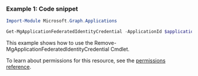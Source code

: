### Example 1: Code snippet

```powershellImport-Module Microsoft.Graph.Applications

Get-MgApplicationFederatedIdentityCredential -ApplicationId $applicationId -FederatedIdentityCredentialId $federatedIdentityCredentialId
```
This example shows how to use the Remove-MgApplicationFederatedIdentityCredential Cmdlet.
To learn about permissions for this resource, see the [permissions reference](/graph/permissions-reference).

